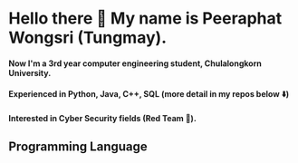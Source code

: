 # Hello there 👋 My name is Peeraphat Wongsri (Tungmay).
#### Now I'm a 3rd year computer engineering student, Chulalongkorn University.
#### Experienced in Python, Java, C++, SQL (more detail in my repos below ⬇️)
#### Interested in Cyber Security fields (Red Team 🔴).
## Programming Language

<!--
**bananagrill/bananagrill** is a ✨ _special_ ✨ repository because its `README.md` (this file) appears on your GitHub profile.

Here are some ideas to get you started:

- 🔭 I’m currently working on ...
- 🌱 I’m currently learning ...
- 👯 I’m looking to collaborate on ...
- 🤔 I’m looking for help with ...
- 💬 Ask me about ...
- 📫 How to reach me: ...
- 😄 Pronouns: ...
- ⚡ Fun fact: ...
-->
